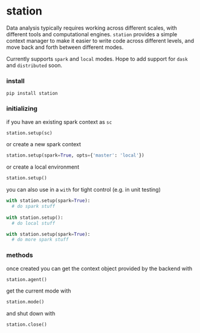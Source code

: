 # station

Data analysis typically requires working across different scales, with different tools and computational engines. `station` provides a simple context manager to make it easier to write code across different levels, and move back and forth between different modes.

Currently supports `spark` and `local` modes. Hope to add support for `dask` and `distributed` soon.

### install

```
pip install station
```

### initializing

if you have an existing spark context as `sc`
```python
station.setup(sc)
```

or create a new spark context
```python
station.setup(spark=True, opts={'master': 'local'})
```

or create a local environment
```python
station.setup()
```

you can also use in a `with` for tight control (e.g. in unit testing)
```python
with station.setup(spark=True):
  # do spark stuff
  
with station.setup():
  # do local stuff

with station.setup(spark=True):
  # do more spark stuff
```

### methods

once created you can get the context object provided by the backend with
```python
station.agent()
```

get the current mode with
```python
station.mode()
```

and shut down with
```python
station.close()
```
